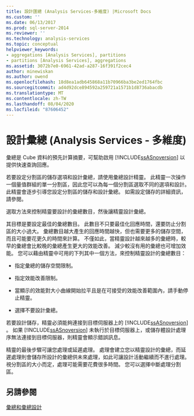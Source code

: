 ```yaml
---
title: 設計匯總 (Analysis Services-多維度) |Microsoft Docs
ms.custom: ''
ms.date: 06/13/2017
ms.prod: sql-server-2014
ms.reviewer: ''
ms.technology: analysis-services
ms.topic: conceptual
helpviewer_keywords:
- aggregations [Analysis Services], partitions
- partitions [Analysis Services], aggregations
ms.assetid: 3072b7e0-6961-42ad-a287-16f391f2cec4
author: minewiskan
ms.author: owend
ms.openlocfilehash: 18d8ea1adb645868a11b70966ba3be2ed1764fbc
ms.sourcegitcommit: ad4d92dce894592a259721a1571b1d8736abacdb
ms.translationtype: MT
ms.contentlocale: zh-TW
ms.lasthandoff: 08/04/2020
ms.locfileid: "87606452"
---
```

# <a name="designing-aggregations-analysis-services---multidimensional"></a>設計彙總 (Analysis Services - 多維度)
  彙總是 Cube 資料的預先計算摘要，可幫助啟用 [!INCLUDE[ssASnoversion](../../includes/ssasnoversion-md.md)] 以提供快速查詢回應。  
  
 若要設定分割區的儲存選項和設計彙總，請使用彙總設計精靈。 此精靈一次操作一個量值群組的單一分割區，因此您可以為每一個分割區選取不同的選項和設計。 此精靈會逐步引導您設定分割區的儲存和設計彙總。 如需設定儲存的詳細資訊，請參閱。  
  
 選取方法來控制精靈要設計的彙總數目，然後讓精靈設計彙總。  
  
 其目標是要設定最佳的彙總數目。 此數目不只要最佳化回應時間，還要防止分割區的大小過大。 彙總數目越大產生的回應時間越快，但也需要更多的儲存空間，而且可能要花更久的時間來計算。 不僅如此，當精靈設計越來越多的彙總時，較早的彙總會比較晚的彙總產生更大的效能改善。 減少較沒有用的彙總也可增加效能。 您可以藉由精靈中可用的下列其中一個方法，來控制精靈設計的彙總數目：  
  
-   指定彙總的儲存空間限制。  
  
-   指定效能改善限制。  
  
-   當顯示的效能對大小曲線開始拉平且是在可接受的效能改善範圍內，請手動停止精靈。  
  
-   選擇不要設計彙總。  
  
 若要設計儲存，精靈必須能夠連接到目標伺服器上的 [!INCLUDE[ssASnoversion](../../includes/ssasnoversion-md.md)] 。 如果 [!INCLUDE[ssASnoversion](../../includes/ssasnoversion-md.md)] 未執行於目標伺服器上，或儲存體設計處理序無法連接到目標伺服器，則精靈會顯示錯誤訊息。  
  
 精靈的最後步驟可讓您處理或延遲處理。 處理會建立您以精靈設計的彙總，而延遲處理則會儲存所設計的彙總供未來處理，如此可讓設計活動繼續而不進行處理。 視分割區的大小而定，處理可能需要花費很多時間。 您可以選擇中斷處理分割區。  
  
## <a name="see-also"></a>另請參閱  
 [彙總和彙總設計](../multidimensional-models-olap-logical-cube-objects/aggregations-and-aggregation-designs.md)  
  
  
